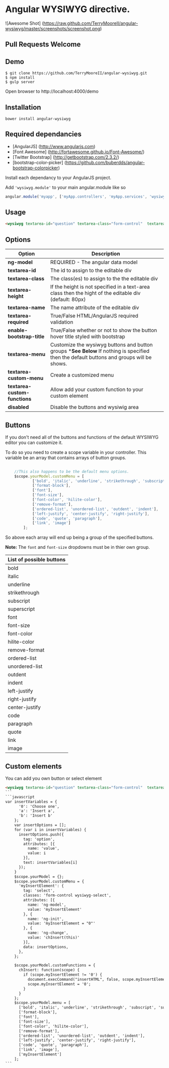 Angular WYSIWYG directive.
===========================


![Awesome Shot] (https://raw.github.com/TerryMooreII/angular-wysiwyg/master/screenshots/screenshot.png)


Pull Requests Welcome
-------------------------


Demo
----

```
$ git clone https://github.com/TerryMooreII/angular-wysiwyg.git
$ npm install 
$ gulp server
```
Open browser to http://localhost:4000/demo


Installation
------------
`bower install angular-wysiwyg`


Required dependancies
-----------------------
* [AngularJS] (http://www.angularjs.com) 
* [Font Awesome] (http://fortawesome.github.io/Font-Awesome/)
* [Twitter Bootstrap] (http://getbootstrap.com/2.3.2/)
* [bootstrap-color-picker] (https://github.com/buberdds/angular-bootstrap-colorpicker)

Install each dependancy to your AngularJS project.

Add `'wysiwyg.module'` to your main angular.module like so
```javascript
angular.module('myapp', ['myApp.controllers', 'myApp.services', 'wysiwyg.module']);
````


Usage
------------
```html
<wysiwyg textarea-id="question" textarea-class="form-control"  textarea-height="80px" textarea-name="textareaQuestion" textarea-required ng-model="yourModel.model" enable-bootstrap-title="true" textarea-menu="yourModel.customMenu"></wysiwyg>
```
Options
-----------

Option|Description
---------------------|---------------
**ng-model**		 | 			REQUIRED - The angular data model
**textarea-id** 	 |			The id to assign to the editable div
**textarea-class**	 |			The class(es) to assign to the the editable div
**textarea-height**	 |			If the height is not specified in a text-area class then the hight of the editable div (default: 80px)
**textarea-name**	 |			The name attribute of the editable div 
**textarea-required**|			True/False HTML/AngularJS required validation
**enable-bootstrap-title**|		True/False whether or not to show the button hover title styled with bootstrap	
**textarea-menu**    |          Customize the wysiwyg buttons and button groups ***See Below** If nothing is specified then the default buttons and groups will be shows.
**textarea-custom-menu** | Create a customized menu
**textarea-custom-functions** | Allow add your custom function to your custom element
**disabled**  |          Disable the buttons and wysiwig area 

Buttons
--------------

If you don't need all of the buttons and functions of the default WYSIWYG editor you can customize it.

To do so you need to create a scope variable in your controller.  This variable be an array that contains arrays of button groups.

```javascript
	
	//This also happens to be the default menu options.
	$scope.yourModel.customMenu = [
            ['bold', 'italic', 'underline', 'strikethrough', 'subscript', 'superscript'],
            ['format-block'],
            ['font'],
            ['font-size'],
            ['font-color', 'hilite-color'],
            ['remove-format'],
            ['ordered-list', 'unordered-list', 'outdent', 'indent'],
            ['left-justify', 'center-justify', 'right-justify'],
            ['code', 'quote', 'paragraph'],
            ['link', 'image']
        ];
```

So above each array will end up being a group of the specified buttons. 

**Note:**  The `font` and `font-size` dropdowns must be in thier own group.  

List of possible buttons |
------------|
bold |
italic | 
underline | 
strikethrough | 
subscript |
superscript |
font | 
font-size |
font-color | 
hilite-color |
remove-format |
ordered-list |
unordered-list |
outdent |
indent |
left-justify |
right-justify |
center-justify |
code |
paragraph |
quote |
link |
image |

Custom elements
--------------

You can add you own button or select element

````html
<wysiwyg textarea-id="question" textarea-class="form-control"  textarea-height="80px" textarea-name="textareaQuestion" textarea-required ng-model="yourModel.model" enable-bootstrap-title="true" textarea-menu="yourModel.menu" textarea-custom-menu="yourModel.customMenu" textarea-custom-functions="yourModel.customFunctions"></wysiwyg>
```
```javascript
var insertVariables = {
      '0': 'Choose one',
      'a': 'Insert a',
      'b': 'Insert b'
    };
    var insertOptions = [];
    for (var i in insertVariables) {
      insertOptions.push({
        tag: 'option',
        attributes: [{
          name: 'value',
          value: i
        }],
        text: insertVariables[i]
      });
    }
    $scope.yourModel = {};
    $scope.yourModel.customMenu = {
      'myInsertElement': {
        tag: 'select',
        classes: 'form-control wysiwyg-select',
        attributes: [{
          name: 'ng-model',
          value: 'myInsertElement'
        }, {
          name: 'ng-init',
          value: 'myInsertElement = "0"'
        }, {
          name: 'ng-change',
          value: 'chInsert(this)'
        }],
        data: insertOptions,
      },
    };

    $scope.yourModel.customFunctions = {
      chInsert: function(scope) {
        if (scope.myInsertElement != '0') {
          document.execCommand("insertHTML", false, scope.myInsertElement);
          scope.myInsertElement = '0';
        }
      }
    };
    $scope.yourModel.menu = [
      ['bold', 'italic', 'underline', 'strikethrough', 'subscript', 'superscript'],
      ['format-block'],
      ['font'],
      ['font-size'],
      ['font-color', 'hilite-color'],
      ['remove-format'],
      ['ordered-list', 'unordered-list', 'outdent', 'indent'],
      ['left-justify', 'center-justify', 'right-justify'],
      ['code', 'quote', 'paragraph'],
      ['link', 'image'],
      ['myInsertElement']
    ];
```


